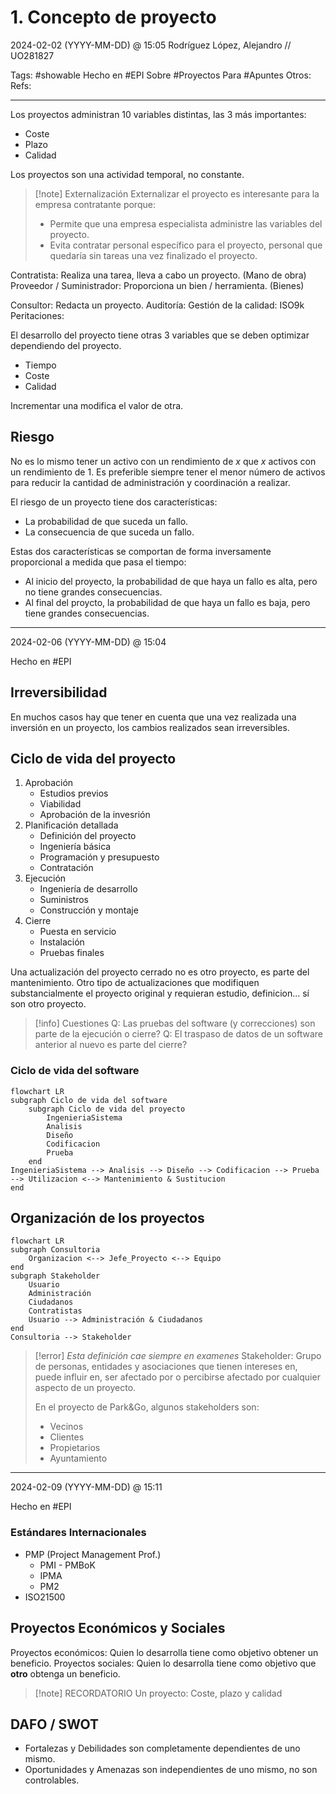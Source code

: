 # 1. Concepto de proyecto
2024-02-02 (YYYY-MM-DD) @ 15:05
Rodríguez López, Alejandro // UO281827

Tags:
	#showable
	Hecho en #EPI
	Sobre #Proyectos 
	Para #Apuntes 
	Otros:
	Refs:
 
<hr>

Los proyectos administran 10 variables distintas, las 3 más importantes:

- Coste
- Plazo
- Calidad

Los proyectos son una actividad temporal, no constante.

> [!note] Externalización
> Externalizar el proyecto es interesante para la empresa contratante porque:
> - Permite que una empresa especialista administre las variables del proyecto.
> - Evita contratar personal específico para el proyecto, personal que quedaría sin tareas una vez finalizado el proyecto.

Contratista: Realiza una tarea, lleva a cabo un proyecto. (Mano de obra)
Proveedor / Suministrador: Proporciona un bien / herramienta. (Bienes)

Consultor: Redacta un proyecto.
Auditoría:
Gestión de la calidad: ISO9k
Peritaciones:

El desarrollo del proyecto tiene otras 3 variables que se deben optimizar dependiendo del proyecto.

- Tiempo
- Coste
- Calidad

Incrementar una modifica el valor de otra.

## Riesgo

No es lo mismo tener un activo con un rendimiento de $x$ que $x$ activos con un rendimiento de 1.
Es preferible siempre tener el menor número de activos para reducir la cantidad de administración y coordinación a realizar.

El riesgo de un proyecto tiene dos características:

- La probabilidad de que suceda un fallo.
- La consecuencia de que suceda un fallo.

Estas dos características se comportan de forma inversamente proporcional a medida que pasa el tiempo:

- Al inicio del proyecto, la probabilidad de que haya un fallo es alta, pero no tiene grandes consecuencias.
- Al final del proycto, la probabilidad de que haya un fallo es baja, pero tiene grandes consecuencias.

<hr>

2024-02-06 (YYYY-MM-DD) @ 15:04

Hecho en #EPI

## Irreversibilidad

En muchos casos hay que tener en cuenta que una vez realizada una inversión en un proyecto, los cambios realizados sean irreversibles.

## Ciclo de vida del proyecto

1. Aprobación
	- Estudios previos
	- Viabilidad
	- Aprobación de la invesrión
2. Planificación detallada
	- Definición del proyecto
	- Ingeniería básica 
	- Programación y presupuesto
	- Contratación
3. Ejecución
	- Ingeniería de desarrollo
	- Suministros
	- Construcción y montaje
4. Cierre 
	- Puesta en servicio
	- Instalación
	- Pruebas finales

Una actualización del proyecto cerrado no es otro proyecto, es parte del mantenimiento.
Otro tipo de actualizaciones que modifiquen substancialmente el proyecto original y requieran estudio, definicion... sí son otro proyecto.

> [!info] Cuestiones
> Q: Las pruebas del software (y correcciones) son parte de la ejecución o cierre?
> Q: El traspaso de datos de un software anterior al nuevo es parte del cierre?

### Ciclo de vida del software

```mermaid
flowchart LR
subgraph Ciclo de vida del software
	subgraph Ciclo de vida del proyecto
		IngenieriaSistema 
		Analisis
		Diseño
		Codificacion
		Prueba
	end
IngenieriaSistema --> Analisis --> Diseño --> Codificacion --> Prueba --> Utilizacion <--> Mantenimiento & Sustitucion
end
```

## Organización de los proyectos

```mermaid
flowchart LR
subgraph Consultoria
	Organizacion <--> Jefe_Proyecto <--> Equipo
end
subgraph Stakeholder
	Usuario
	Administración
	Ciudadanos
	Contratistas
	Usuario --> Administración & Ciudadanos
end
Consultoria --> Stakeholder
```

> [!error] _Esta definición cae siempre en examenes_
> Stakeholder: Grupo de personas, entidades y asociaciones que tienen intereses en, puede influir en, ser afectado por o percibirse afectado por cualquier aspecto de un proyecto.
>
> En el proyecto de Park&Go, algunos stakeholders son:
> - Vecinos
> - Clientes
> - Propietarios
> - Ayuntamiento

<hr>

2024-02-09 (YYYY-MM-DD) @ 15:11

Hecho en #EPI

### Estándares Internacionales

- PMP (Project Management Prof.)
	- PMI - PMBoK
	- IPMA
	- PM2
- ISO21500

## Proyectos Económicos y Sociales

Proyectos económicos: Quien lo desarrolla tiene como objetivo obtener un beneficio.
Proyectos sociales: Quien lo desarrolla tiene como objetivo que **otro** obtenga un beneficio.

> [!note] RECORDATORIO
> Un proyecto: Coste, plazo y calidad

## DAFO / SWOT

- Fortalezas y Debilidades son completamente dependientes de uno mismo.
- Oportunidades y Amenazas son independientes de uno mismo, no son controlables.
